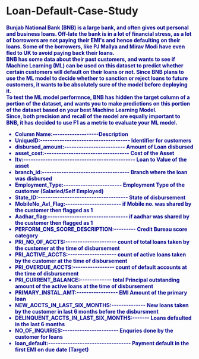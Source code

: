 # Loan-Default-Case-Study

<font color = darkblue > <strong>
Bunjab National Bank (BNB) is a large bank, and often gives out personal and business loans. Off-late the bank is in a lot of financial stress, as a lot of borrowers are not paying their EMI's and hence defaulting on their loans. Some of the borrowers, like PJ Mallya and Mirav Modi have even fled to UK to avoid paying back their loans.<br>
BNB has some data about their past customers, and wants to see if Machine Learning (ML) can be used on this dataset to predict whether certain customers will default on their loans or not. Since BNB plans to use the ML model to decide whether to sanction or reject loans to future customers, it wants to be absolutely sure of the model before deploying it.<br>
To test the ML model performnce, BNB has hidden the target column of a portion of the dataset, and wants you to make predictions on this portion of the dataset based on your best Machine Learning Model.<br>
Since, both precision and recall of the model are equally important to BNB, it has decided to use F1 as a metric to evaluate your ML model.


* __Column Name:-------------------Description__ 
* UniqueID:------------------------------------- Identifier for customers
* disbursed_amount:------------------------- Amount of Loan disbursed
* asset_cost:----------------------------------- Cost of the Asset
* ltv:---------------------------------------------- Loan to Value of the asset
* branch_id:------------------------------------	Branch where the loan was disbursed
* Employment_Type:------------------------	Employment Type of the customer (Salaried/Self Employed)
* State_ID:------------------------------------- State of disbursement
* MobileNo_Avl_Flag:-----------------------	if Mobile no. was shared by the customer then flagged as 1
* Aadhar_flag:--------------------------------- if aadhar was shared by the customer then flagged as 1
* PERFORM_CNS_SCORE_DESCRIPTION:--------- Credit Bureau score category
* PRI_NO_OF_ACCTS:--------------------- count of total loans taken by the customer at the time of disbursement
* PRI_ACTIVE_ACCTS:-------------------- count of active loans taken by the customer at the time of disbursement
* PRI_OVERDUE_ACCTS:----------------- count of default accounts at the time of disbursement
* PRI_CURRENT_BALANCE:------------- total Principal outstanding amount of the active loans at the time of disbursement
* PRIMARY_INSTAL_AMT:-----------------	EMI Amount of the primary loan
* NEW_ACCTS_IN_LAST_SIX_MONTHS:--------------	New loans taken by the customer in last 6 months before the disbursment
* DELINQUENT_ACCTS_IN_LAST_SIX_MONTHS:------- Loans defaulted in the last 6 months
* NO_OF_INQUIRIES:-----------------------	Enquries done by the customer for loans
* loan_default:----------------------------------	Payment default in the first EMI on due date (Target)

